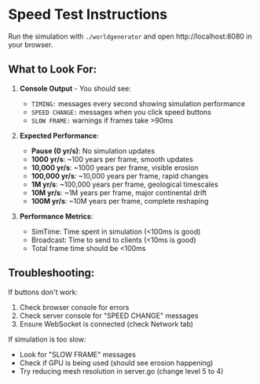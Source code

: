 # Speed Test Instructions

Run the simulation with `./worldgenerator` and open http://localhost:8080 in your browser.

## What to Look For:

1. **Console Output** - You should see:
   - `TIMING:` messages every second showing simulation performance
   - `SPEED CHANGE:` messages when you click speed buttons
   - `SLOW FRAME:` warnings if frames take >90ms

2. **Expected Performance**:
   - **Pause (0 yr/s)**: No simulation updates
   - **1000 yr/s**: ~100 years per frame, smooth updates
   - **10,000 yr/s**: ~1000 years per frame, visible erosion
   - **100,000 yr/s**: ~10,000 years per frame, rapid changes
   - **1M yr/s**: ~100,000 years per frame, geological timescales
   - **10M yr/s**: ~1M years per frame, major continental drift
   - **100M yr/s**: ~10M years per frame, complete reshaping

3. **Performance Metrics**:
   - SimTime: Time spent in simulation (<100ms is good)
   - Broadcast: Time to send to clients (<10ms is good)
   - Total frame time should be <100ms

## Troubleshooting:

If buttons don't work:
1. Check browser console for errors
2. Check server console for "SPEED CHANGE" messages
3. Ensure WebSocket is connected (check Network tab)

If simulation is too slow:
- Look for "SLOW FRAME" messages
- Check if GPU is being used (should see erosion happening)
- Try reducing mesh resolution in server.go (change level 5 to 4)